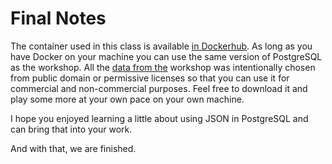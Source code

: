 # Final Notes 

The container used in this class is available [in Dockerhub](https://cloud.docker.com/u/thesteve0/repository/docker/thesteve0/postgres-appdev). 
As long as you have Docker on your machine you can use the same version of PostgreSQL as the workshop. All the 
[data from the](https://github.com/CrunchyData/crunchy-demo-data/releases/tag/v0.1) workshop was intentionally chosen 
from public domain or permissive licenses so that you can use it for commercial and non-commercial purposes. Feel free 
to download it and play some more at your own pace on your own machine.
  
I hope you enjoyed learning a little about using JSON in PostgreSQL and can bring that into your work. 
  
And with that, we are finished.